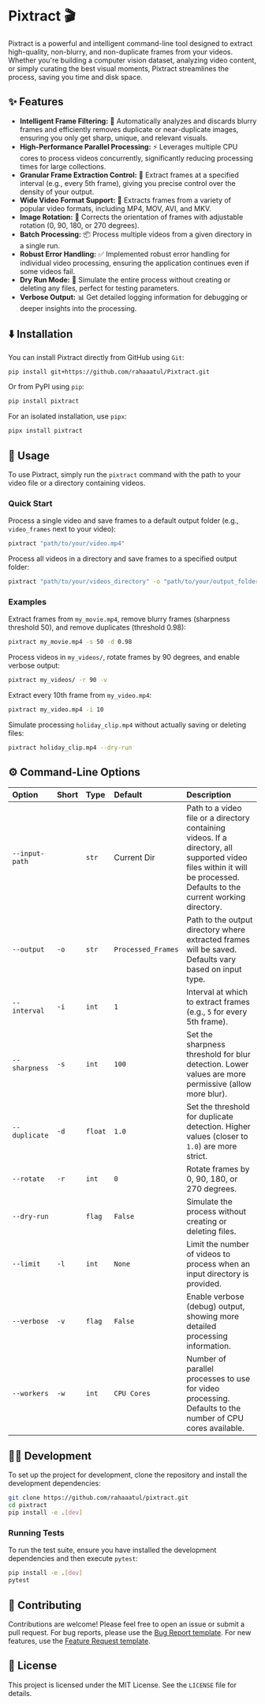 # Pixtract 🎬

Pixtract is a powerful and intelligent command-line tool designed to extract high-quality, non-blurry, and non-duplicate frames from your videos. Whether you're building a computer vision dataset, analyzing video content, or simply curating the best visual moments, Pixtract streamlines the process, saving you time and disk space.

## ✨ Features

*   **Intelligent Frame Filtering:** 🧠 Automatically analyzes and discards blurry frames and efficiently removes duplicate or near-duplicate images, ensuring you only get sharp, unique, and relevant visuals.
*   **High-Performance Parallel Processing:** ⚡️ Leverages multiple CPU cores to process videos concurrently, significantly reducing processing times for large collections.
*   **Granular Frame Extraction Control:** 🎯 Extract frames at a specified interval (e.g., every 5th frame), giving you precise control over the density of your output.
*   **Wide Video Format Support:** 🎥 Extracts frames from a variety of popular video formats, including MP4, MOV, AVI, and MKV.
*   **Image Rotation:** 🔄 Corrects the orientation of frames with adjustable rotation (0, 90, 180, or 270 degrees).
*   **Batch Processing:** 📦 Process multiple videos from a given directory in a single run.
*   **Robust Error Handling:** ✅ Implemented robust error handling for individual video processing, ensuring the application continues even if some videos fail.
*   **Dry Run Mode:** 🧪 Simulate the entire process without creating or deleting any files, perfect for testing parameters.
*   **Verbose Output:** 📊 Get detailed logging information for debugging or deeper insights into the processing.

## ⬇️ Installation

You can install Pixtract directly from GitHub using `Git`:

```bash
pip install git+https://github.com/rahaaatul/Pixtract.git
```

Or from PyPI using `pip`:

```bash
pip install pixtract
```

For an isolated installation, use `pipx`:

```bash
pipx install pixtract
```

## 🚀 Usage

To use Pixtract, simply run the `pixtract` command with the path to your video file or a directory containing videos.

### Quick Start

Process a single video and save frames to a default output folder (e.g., `video_frames` next to your video):

```bash
pixtract "path/to/your/video.mp4"
```

Process all videos in a directory and save frames to a specified output folder:

```bash
pixtract "path/to/your/videos_directory" -o "path/to/your/output_folder"
```

### Examples

Extract frames from `my_movie.mp4`, remove blurry frames (sharpness threshold 50), and remove duplicates (threshold 0.98):

```bash
pixtract my_movie.mp4 -s 50 -d 0.98
```

Process videos in `my_videos/`, rotate frames by 90 degrees, and enable verbose output:

```bash
pixtract my_videos/ -r 90 -v
```

Extract every 10th frame from `my_video.mp4`:

```bash
pixtract my_video.mp4 -i 10
```

Simulate processing `holiday_clip.mp4` without actually saving or deleting files:

```bash
pixtract holiday_clip.mp4 --dry-run
```

## ⚙️ Command-Line Options

| Option              | Short | Type    | Default        | Description                                                                                             |
| :------------------ | :---- | :------ | :------------- | :------------------------------------------------------------------------------------------------------ |
| `--input-path`      |       | `str`   | Current Dir    | Path to a video file or a directory containing videos. If a directory, all supported video files within it will be processed. Defaults to the current working directory. |
| `--output`          | `-o`  | `str`   | `Processed_Frames` | Path to the output directory where extracted frames will be saved. Defaults vary based on input type.    |
| `--interval`        | `-i`  | `int`   | `1`            | Interval at which to extract frames (e.g., `5` for every 5th frame).                                    |
| `--sharpness`       | `-s`  | `int`   | `100`          | Set the sharpness threshold for blur detection. Lower values are more permissive (allow more blur).     |
| `--duplicate`       | `-d`  | `float` | `1.0`          | Set the threshold for duplicate detection. Higher values (closer to `1.0`) are more strict.             |
| `--rotate`          | `-r`  | `int`   | `0`            | Rotate frames by 0, 90, 180, or 270 degrees.                                                            |
| `--dry-run`         |       | `flag`  | `False`        | Simulate the process without creating or deleting files.                                                |
| `--limit`           | `-l`  | `int`   | `None`         | Limit the number of videos to process when an input directory is provided.                              |
| `--verbose`         | `-v`  | `flag`  | `False`        | Enable verbose (debug) output, showing more detailed processing information.                            |
| `--workers`         | `-w`  | `int`   | `CPU Cores`    | Number of parallel processes to use for video processing. Defaults to the number of CPU cores available. |

## 🧑‍💻 Development

To set up the project for development, clone the repository and install the development dependencies:

```bash
git clone https://github.com/rahaaatul/pixtract.git
cd pixtract
pip install -e .[dev]
```

### Running Tests

To run the test suite, ensure you have installed the development dependencies and then execute `pytest`:

```bash
pip install -e .[dev]
pytest
```

## 🤝 Contributing

Contributions are welcome! Please feel free to open an issue or submit a pull request. For bug reports, please use the [Bug Report template](https://github.com/rahaaatul/pixtract/issues/new?assignees=&labels=bug&projects=&template=bug_report.md&title=). For new features, use the [Feature Request template](https://github.com/rahaaatul/pixtract/issues/new?assignees=&labels=enhancement&projects=&template=feature_request.md&title=).

## 📄 License

This project is licensed under the MIT License. See the `LICENSE` file for details.